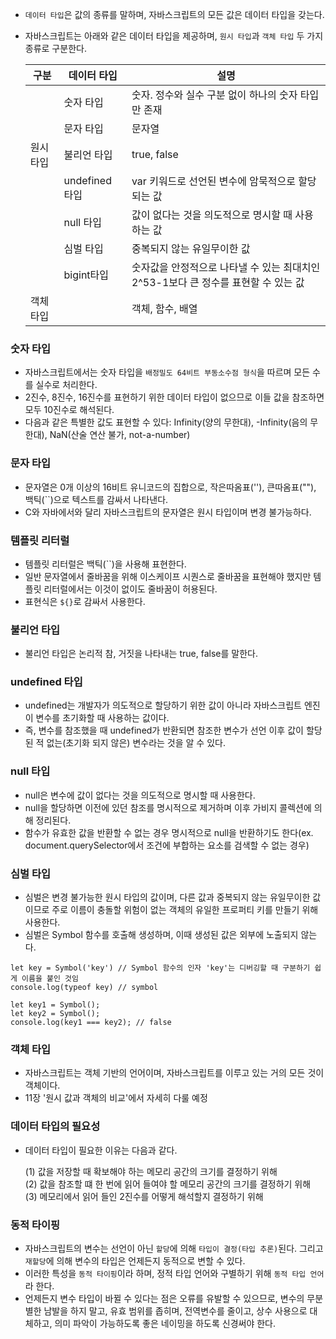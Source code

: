 - `데이터 타입`은 값의 종류를 말하며, 자바스크립트의 모든 값은 데이터 타입을 갖는다.
- 자바스크립트는 아래와 같은 데이터 타입을 제공하며, `원시 타입`과 `객체 타입` 두 가지 종류로 구분한다.

  | 구분      | 데이터 타입    | 설명                                                                               |
  | --------- | -------------- | ---------------------------------------------------------------------------------- |
  |           | 숫자 타입      | 숫자. 정수와 실수 구분 없이 하나의 숫자 타입만 존재                                |
  |           | 문자 타입      | 문자열                                                                             |
  | 원시타입  | 불리언 타입    | true, false                                                                        |
  |           | undefined 타입 | var 키워드로 선언된 변수에 암묵적으로 할당되는 값                                  |
  |           | null 타입      | 값이 없다는 것을 의도적으로 명시할 때 사용하는 값                                  |
  |           | 심벌 타입      | 중복되지 않는 유일무이한 값                                                        |
  |           | bigint타입     | 숫자값을 안정적으로 나타낼 수 있는 최대치인 2^53-1보다 큰 정수를 표현할 수 있는 값 |
  | 객체 타입 |                | 객체, 함수, 배열                                                                   |

### 숫자 타입

- 자바스크립트에서는 숫자 타입을 `배정밀도 64비트 부동소수점 형식`을 따르며 모든 수를 실수로 처리한다.
- 2진수, 8진수, 16진수를 표현하기 위한 데이터 타입이 없으므로 이들 값을 참조하면 모두 10진수로 해석된다.
- 다음과 같은 특별한 값도 표현할 수 있다: Infinity(양의 무한대), -Infinity(음의 무한대), NaN(산술 연산 불가, not-a-number)

### 문자 타입

- 문자열은 0개 이상의 16비트 유니코드의 집합으로, 작은따옴표(''), 큰따옴표(""), 백틱(``)으로 텍스트를 감싸서 나타낸다.
- C와 자바에서와 달리 자바스크립트의 문자열은 원시 타입이며 변경 불가능하다.

### 템플릿 리터럴

- 템플릿 리터럴은 백틱(``)을 사용해 표현한다.
- 일반 문자열에서 줄바꿈을 위해 이스케이프 시퀀스로 줄바꿈을 표현해야 했지만 템플릿 리터럴에서는 이것이 없이도 줄바꿈이 허용된다.
- 표현식은 `${}`로 감싸서 사용한다.

### 불리언 타입

- 불리언 타입은 논리적 참, 거짓을 나타내는 true, false를 말한다.

### undefined 타입

- undefined는 개발자가 의도적으로 할당하기 위한 값이 아니라 자바스크립트 엔진이 변수를 초기화할 때 사용하는 값이다.
- 즉, 변수를 참조했을 때 undefined가 반환되면 참조한 변수가 선언 이후 값이 할당된 적 없는(초기화 되지 않은) 변수라는 것을 알 수 있다.

### null 타입

- null은 변수에 값이 없다는 것을 의도적으로 명시할 때 사용한다.
- null을 할당하면 이전에 있던 참조를 명시적으로 제거하며 이후 가비지 콜렉션에 의해 정리된다.
- 함수가 유효한 값을 반환할 수 없는 경우 명시적으로 null을 반환하기도 한다(ex. document.querySelector에서 조건에 부합하는 요소를 검색할 수 없는 경우)

### 심벌 타입

- 심벌은 변경 불가능한 원시 타입의 값이며, 다른 값과 중복되지 않는 유일무이한 값이므로 주로 이름이 충돌할 위험이 없는 객체의 유일한 프로퍼티 키를 만들기 위해 사용한다.
- 심벌은 Symbol 함수를 호출해 생성하며, 이때 생성된 값은 외부에 노출되지 않는다.

```
let key = Symbol('key') // Symbol 함수의 인자 'key'는 디버깅할 때 구분하기 쉽게 이름을 붙인 것임
console.log(typeof key) // symbol
```

```
let key1 = Symbol();
let key2 = Symbol();
console.log(key1 === key2); // false
```

### 객체 타입

- 자바스크립트는 객체 기반의 언어이며, 자바스크립트를 이루고 있는 거의 모든 것이 객체이다.
- 11장 '원시 값과 객체의 비교'에서 자세히 다룰 예정

### 데이터 타입의 필요성

- 데이터 타입이 필요한 이유는 다음과 같다.

  (1) 값을 저장할 때 확보해야 하는 메모리 공간의 크기를 결정하기 위해 <br>
  (2) 값을 참조할 떄 한 번에 읽어 들여야 할 메모리 공간의 크기를 결정하기 위해 <br>
  (3) 메모리에서 읽어 들인 2진수를 어떻게 해석할지 결정하기 위해

### 동적 타이핑

- 자바스크립트의 변수는 선언이 아닌 `할당`에 의해 `타입이 결정(타입 추론)`된다. 그리고 `재할당`에 의해 변수의 타입은 언제든지 동적으로 변할 수 있다.
- 이러한 특성을 `동적 타이핑`이라 하며, 정적 타입 언어와 구별하기 위해 `동적 타입 언어`라 한다.
- 언제든지 변수 타입이 바뀔 수 있다는 점은 오류를 유발할 수 있으므로, 변수의 무분별한 남발을 하지 말고, 유효 범위를 좁히며, 전역변수를 줄이고, 상수 사용으로 대체하고, 의미 파악이 가능하도록 좋은 네이밍을 하도록 신경써야 한다.
